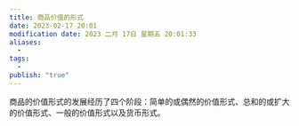 ```yaml
---
title: 商品价值的形式
date: 2023-02-17 20:01
modification date: 2023 二月 17日 星期五 20:01:33
aliases:
  - 
tags:
  - 
publish: "true"
---
```


 商品的价值形式的发展经历了四个阶段：简单的或偶然的价值形式、总和的或扩大的价值形式、一般的价值形式以及货币形式。

